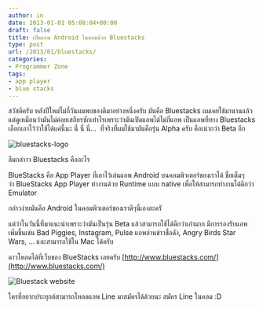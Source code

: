 ```yaml
---
author: in
date: 2013-01-01 05:08:04+00:00
draft: false
title: เปิดแอพ Android ในคอมด้วย Bluestacks
type: post
url: /2013/01/bluestacks/
categories:
- Programmer Zone
tags:
- app player
- blue stacks
---
```


สวัสดีครับ หลังปีใหม่ไม่กี่วันผมพบของดีมาอย่างหนึ่งครับ มันคือ Bluestacks ผมเคยใช้มานานแล้วแต่ดูเหมือนว่ามันไม่ค่อยเสถียรซักเท่าไรเพราะว่ามันเปิดแอพได้ไม่กี่แอพ เป็นแอพที่ทาง Bluestacks เลือกเอาไว้ว่าใช้ได้แค่นี้นะ นี่ นี่ นี่...  ที่จริงที่ผมใช้มามันคือรุ่น Alpha ครับ คือเน่ากว่า Beta อีก

![bluestacks-logo](https://www.innnblog.com/wp-content/uploads/2013/01/bluestacks-logo-300x112.jpg)


<!-- more -->

ลืมกล่าาว Bluestacks คืออะไร

BlueStacks คือ App Player ที่เอาไว้เล่นแอพ Android บนคอมพิวเตอร์ของเราได้ ชื่อเต็มๆว่า BlueStacks App Player ทำงานด้วย Runtime แบบ native เพื่อให้สามารถทำงานได้ดีกว่า Emulator

กล่าวง่ายมันคือ Android ในคอมพิวเตอร์ของเราดีๆนี่เองละครั

แต่ว่าในวันนี้ที่มาแนะนำเพราะว่ามันเป็นรุ่น Beta แล้วสามารถใช้ได้ดีกว่าเก่ามาก มีการรองรับแอพเพิ่มขึ้นเช่น Bad Piggies, Instagram, Pulse แอพอ่านข่าวชื่อดัง, Angry Birds Star Wars, ... และสามารถใช้ใน Mac ได้ครับ

ดาวโหลดได้ที่เว็บของ BlueStacks เลยครับ [http://www.bluestacks.com/](http://www.bluestacks.com/)

![Bluestack website](https://www.innnblog.com/wp-content/uploads/2013/01/Bluestack-website-1-1024x555.jpg)




ใครที่อยากประยุกต์สามารถโหลดแอพ Line มาสมัครได้ด้วยนะ สมัคร Line ในคอม :D
